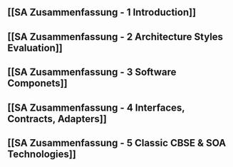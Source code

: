 ## [[SA Zusammenfassung - 1 Introduction]]

## [[SA Zusammenfassung - 2 Architecture Styles Evaluation]]

## [[SA Zusammenfassung - 3 Software Componets]]

## [[SA Zusammenfassung - 4 Interfaces, Contracts, Adapters]]

## [[SA Zusammenfassung - 5 Classic CBSE & SOA Technologies]]